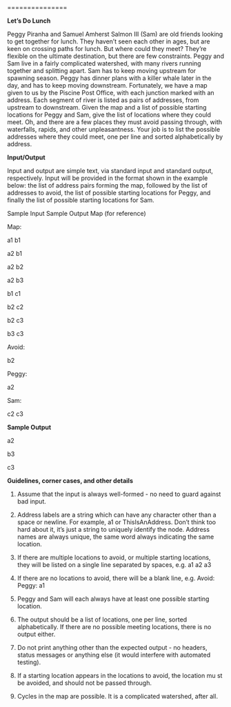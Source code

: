 <html>
<body>
===============
<p><b>Let’s Do Lunch</b></p>

<p>
Peggy Piranha and Samuel Amherst Salmon III (Sam) are old friends looking to 
get together for lunch. They haven’t seen each other in ages, but are keen on 
crossing paths for lunch. But where could they meet? They’re flexible on the 
ultimate destination, but there are few constraints. 
Peggy and Sam live in a fairly complicated watershed, with many rivers running 
together and splitting apart. Sam has to keep moving upstream for spawning 
season. Peggy has dinner plans with a killer whale later in the day, and has to 
keep moving downstream. Fortunately, we have a map given to us by the 
Piscine Post Office, with each junction marked with an address. Each segment 
of river is listed as pairs of addresses, from upstream to downstream. Given the 
map and a list of possible starting locations for Peggy and Sam, give the list of 
locations where they could meet. Oh, and there are a few places they must 
avoid passing through, with waterfalls, rapids, and other unpleasantness. Your 
job is to list the possible addresses where they could meet, one per line and 
sorted alphabetically by address.</p>

<p><b>Input/Output</b></p>

<p>Input and output are simple text, via standard input and standard output, 
respectively. Input will be provided in the format shown in the example below: 
the list of address pairs forming the map, followed by the list of addresses to 
avoid, the list of possible starting locations for Peggy, and finally the list of 
possible starting locations for Sam.</p>

Sample Input  Sample Output  Map (for reference)

<p>Map:</p>
<p>a1 b1</p>
<p>a2 b1</p>
<p>a2 b2</p>
<p>a2 b3</p>
<p>b1 c1</p>
<p>b2 c2</p>
<p>b2 c3</p>
<p>b3 c3</p>
<p>Avoid:</p>
<p>b2</p>
<p>Peggy:</p>
<p>a2</p>
<p>Sam:</p>
<p>c2 c3</p>
<p><b>Sample Output</b></p>
<p>a2</p>
<p>b3</p>
<p>c3 </p>
<p><b>Guidelines, corner cases, and other details</p></b>

1.  Assume that the input is always well-formed - no need to guard against 
bad input.

2.  Address labels are a string which can have any character other than a 
space or newline. For example, a1 or ThisIsAnAddress. Don’t think too 
hard about it, it’s just a string to uniquely identify the node. Address names 
are always unique, the same word always indicating the same location.

3.  If there are multiple locations to avoid, or multiple starting locations, they 
will be listed on a single line separated by spaces, e.g.
a1 a2 a3

4.  If there are no locations to avoid, there will be a blank line, e.g.
Avoid:
Peggy:
a1

5.  Peggy and Sam will each always have at least one possible starting 
location.

6.  The output should be a list of locations, one per line, sorted alphabetically. 
If there are no possible meeting locations, there is no output either.

7.  Do not print anything other than the expected output - no headers, status 
messages or anything else (it would interfere with automated testing).

8.  If a starting location appears in the locations to avoid, the location mu st be 
avoided, and should not be passed through.

9.  Cycles in the map are possible. It is a complicated watershed, after all.


</body>
</html>
